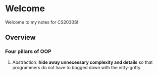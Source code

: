 # Welcome

Welcome to my notes for CS2030S!

## Overview

### Four pillars of OOP

1. Abstraction: **hide away unnecessary complexity and details** so that programmers do not have to bogged down with the nitty-gritty.

